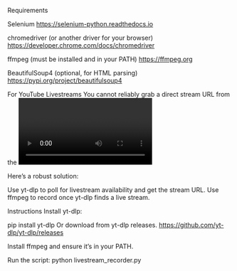 Requirements

Selenium https://selenium-python.readthedocs.io 

chromedriver (or another driver for your browser) https://developer.chrome.com/docs/chromedriver

ffmpeg (must be installed and in your PATH) https://ffmpeg.org

BeautifulSoup4 (optional, for HTML parsing) https://pypi.org/project/beautifulsoup4


For YouTube Livestreams
You cannot reliably grab a direct stream URL from the <video> tag. You need to use a library that can extract the actual stream URL, like yt-dlp.

Here’s a robust solution:

Use yt-dlp to poll for livestream availability and get the stream URL.
Use ffmpeg to record once yt-dlp finds a live stream.

Instructions
Install yt-dlp:

pip install yt-dlp
Or download from yt-dlp releases.
https://github.com/yt-dlp/yt-dlp/releases

Install ffmpeg and ensure it’s in your PATH.

Run the script:
python livestream_recorder.py


